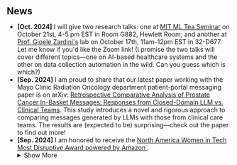 <h2 id="news" style="margin: 20px 0px 10px;">News</h2>

<ul>
<li><strong>[Oct. 2024]</strong> I will give two research talks: one at <a href="https://www.csail.mit.edu/event/objective-approaches-subjective-medical-world"> MIT ML Tea Seminar</a> on October 21st, 4-5 pm EST in Room G882, Hewlett Room; and another at <a href="https://gioele.science/">Prof. Gioele Zardini's</a> lab on October 17th, 11am-12pm EST in 32-D677. Let me know if you'd like the Zoom link! (I promise the two talks will cover different topics—one on AI-based healthcare systems and the other on data collection automation in the wild. Can you guess which is which?)</li>
<li><strong>[Sep. 2024]</strong> I am proud to share that our latest paper working with the Mayo Clinic Radiation Oncology department patient-portal messaging paper is on arXiv: <a href="https://arxiv.org/abs/2409.18290"> 
Retrospective Comparative Analysis of Prostate Cancer In-Basket Messages: Responses from Closed-Domain LLM vs. Clinical Teams</a>. This study introduces a novel and rigorous approach to comparing messages generated by LLMs with those from clinical care teams. The results are (expected to be) surprising—check out the paper to find out more!</li>
<li><strong>[Sep. 2024]</strong> I am honored to receive the <a href="https://women-in-tech.org/north-america-celebrates-women-in-tech-at-regional-awards-ceremony/">North America Women in Tech Most Disruptive Award powered by Amazon </a>.</li>
  
<details>
  <summary>Show More</summary>
<li><strong>[Aug. 2024]</strong> I’ve been nominated by Cornell University for the 2024 Apple Scholars in AI/ML PhD Fellowship! Only three Ph.D. students were nominated across the entire university. Nomination seals the validation :)))))</li>
<li><strong>[Aug. 2024]</strong> Our AIoT-based Hug System received first place in the <a href="https://yuexinghao.github.io/Yuexing-Hao/assets/files/IETC_YH_24.pdf"> IEEE Student Engineering Team Challenge 2024 </a> and won $400 with my colleague Dr. Ryan Ries. </li>
<li><strong>[June. 2024]</strong> My two poster papers are accepted at ACM CSCW 2024' <a href="https://cscw.acm.org/2024/"> Computer-Supported Cooperative Work and Social Computing </a> at San José, Costa Rica.</li>
<li><strong>[June. 2024]</strong> I will present my thesis at the <a href="https://chilconference.org/index.html"> Conference on Health, Inference, and Learning (CHIL) </a> doctoral consortium on June 28th at Cornell Tech, NYC.</li>
<li><strong>[June. 2024]</strong> I am honored to be selected for the IvyPlus Exchange Scholar program and to receive a full fellowship to join MIT's Laboratory for Information & Decision Systems (LIDS). In Fall 2024, I will be working with <a href="https://healthyml.org/">Dr. Marzyeh Ghassemi's Healthy ML Group </a> in Boston.</li>
<li><strong>[May. 2024]</strong> I am excited to become a program committee (a.k.a. registration co-chair) for <a href="https://facctconference.org/2024/committees"> ACM Conference on Fairness, Accountability, and Transparency (FAccT) </a> 2024 at Brazil.</li>
<li><strong>[May. 2024]</strong> I will orally present at the 12th International Shared Decision Making Conference on my thesis research "i-SDM: A Patient-Centered AI Clinical Shared Decision-Making System for Older Adult Cancer Patients".</li>
<li><strong>[May. 2024]</strong> I will be interning as an AI Research Scientist at Mayo Clinic from May to August 2024, focusing on Shared Decision-Making with LLM to enhance patient-centered health outcomes.</li>
<li><strong>[Feb. 2024]</strong> I will present our AAAI poster paper in Vancouver Convention Center. Our booth number is 626. Welcome to talk with me!</li>
<li><strong>[Dec. 2023]</strong> I will talk at Google Computer Science Research Mentorship Program (CSRMP) about 'Explain and Enhance: Patient-Centered Learning With LLM from the Public Online Cancer Forum.'</li>
<li><strong>[Nov. 2023]</strong> I will talk at Stanford HCI group about 'AI in Healthcare for Community-Dwelling Older Adults.' <a href= "https://youtu.be/0BF63qKealI">Recording</a></li>
<li><strong>[Nov. 2023]</strong> I am super excited to be selected as the <a href="https://onereach.ai/academic-fellowship/">2023-24 OneReach.ai Academic Fellow</a>, with my proposal 'Explain and Enhance: Patient-Centered Learning With LLM from the Public Online Cancer Forum.' </li>
  <li><strong>[Feb. 2024]</strong> Our poster paper "Digital Twin-Driven Teat Localization and Shape Identification for Dairy Cow" has been accepted to AAAI 24' student poster program, with amazing coauthors Aarushi, Yuting, Tiancheng, Dr. Matthias Wieland, Dr. Parminder Basran, and Dr. Ken Birman!</li>
  <li><strong>[Feb. 2024]</strong> I will become a keynote speaker at 2024 Greg Smith Palliative Care Summit, Hyde Park, NY, discussing 'Advancing Palliative Care with AI.' #AIinHealthcare.</li>
  <li><strong>[Oct. 2023]</strong> Our poster paper about shared decision-making (SDM) for aging populations in chronic disease is accepted to CSCW 2023.</li>
  <li><strong>[Sep. 2023]</strong> I was accepted to 2023 Google CSRMP Fellow :))) Excited about this opportunity!  </li>
  <li><strong>[Aug. 2023]</strong> Our department graduate student association received $2500 service funding for Fall 2023!</li>
  <li><strong>[Jun. 2023]</strong> I was accepted to 2023 WHO/Cochrane/Cornell University Summer Institute and received fellowship from Human Centered Design Department ($1500).</li>
  <li><strong>[Apr. 2023]</strong> I received fundings from Cornell Institute for Healthy Futures (CIHF) Research Grant ($500) and will be in Mexico City for EDRA 2023!</li>
</details>

</ul>
